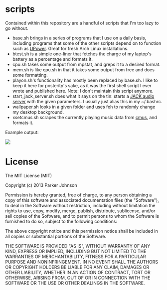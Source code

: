 scripts
=======

Contained within this repository are a handful of scripts that I'm too lazy to
go without.
* base.sh brings in a series of programs that I use on a daily basis, including
  programs that some of the other scripts depend on to function such as
[UPower](http://upower.freedesktop.org/ "UPower"). Great for fresh Arch Linux
installations.
* btest.sh is a simple one-liner that fetches the charge of my laptop's battery
  as a percentage and formats it.
* cpu.sh takes some output from mpstat, and greps it to a desired format.
* mem.sh is like cpu.sh in that it takes some output from free and does some
  formatting.
* playon.sh's functionality has mostly been replaced by base.sh. I like to keep
  it here for posterity's sake, as it was the first shell script I ever wrote
and published here. Note: I don't maintain this script anymore.
* start_jack_server.sh does what it says on the tin: starts a [JACK audio
  server](https://wiki.archlinux.org/index.php/JACK_Audio_Connection_Kit#Installation)
with the given parameters. I usually just alias this in my ~/.bashrc.
* wallpaper.sh looks in a given folder and uses feh to randomly change my
  desktop background.
* xsetcmus.sh scrapes the currently playing music data from
  [cmus](https://github.com/cmus/cmus "cmus"), and formats it.

Example output: 

<img src="https://i.imgur.com/p97UaAZ.png" />

License
=======

The MIT License (MIT)

Copyright (c) 2013 Parker Johnson

Permission is hereby granted, free of charge, to any person obtaining a copy of
this software and associated documentation files (the "Software"), to deal in
the Software without restriction, including without limitation the rights to
use, copy, modify, merge, publish, distribute, sublicense, and/or sell copies of
the Software, and to permit persons to whom the Software is furnished to do so,
subject to the following conditions:

The above copyright notice and this permission notice shall be included in all
copies or substantial portions of the Software.

THE SOFTWARE IS PROVIDED "AS IS", WITHOUT WARRANTY OF ANY KIND, EXPRESS OR
IMPLIED, INCLUDING BUT NOT LIMITED TO THE WARRANTIES OF MERCHANTABILITY, FITNESS
FOR A PARTICULAR PURPOSE AND NONINFRINGEMENT. IN NO EVENT SHALL THE AUTHORS OR
COPYRIGHT HOLDERS BE LIABLE FOR ANY CLAIM, DAMAGES OR OTHER LIABILITY, WHETHER
IN AN ACTION OF CONTRACT, TORT OR OTHERWISE, ARISING FROM, OUT OF OR IN
CONNECTION WITH THE SOFTWARE OR THE USE OR OTHER DEALINGS IN THE SOFTWARE.
